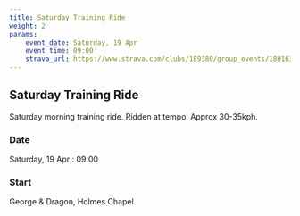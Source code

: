 ```yaml
---
title: Saturday Training Ride
weight: 2
params:
    event_date: Saturday, 19 Apr
    event_time: 09:00
    strava_url: https://www.strava.com/clubs/189380/group_events/1801637
---
```


## Saturday Training Ride 

Saturday morning training ride. Ridden at tempo. Approx 30-35kph.

### Date

Saturday, 19 Apr : 09:00

### Start

George &amp; Dragon, Holmes Chapel


